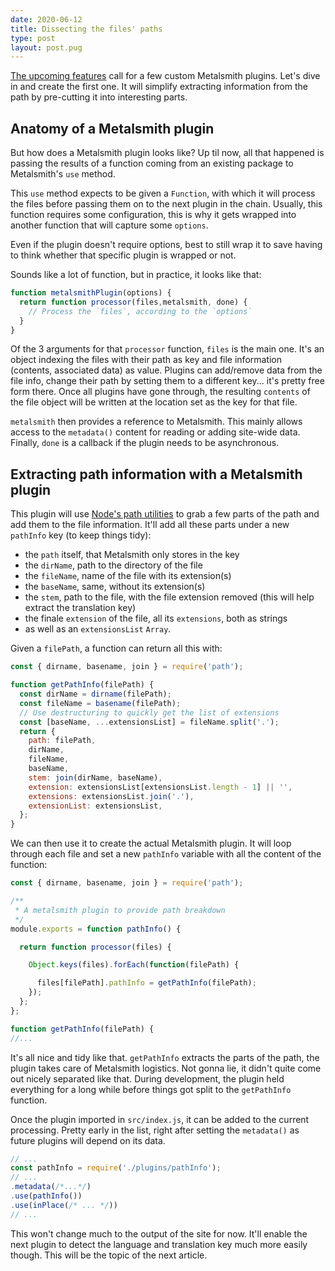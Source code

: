 ```yaml
---
date: 2020-06-12
title: Dissecting the files' paths
type: post
layout: post.pug
---
```

[The upcoming features][upcoming-features] call for a few custom Metalsmith plugins. Let's dive in and create the first one. It will simplify extracting information from the path by pre-cutting it into interesting parts.

Anatomy of a Metalsmith plugin
---

But how does a Metalsmith plugin looks like? Up til now, all that happened is passing the results of a function coming from an existing package to Metalsmith's `use` method.

This `use` method expects to be given a `Function`, with which it will process the files before passing them on to the next plugin in the chain. Usually, this function requires some configuration, this is why it gets wrapped into another function that will capture some `options`. 

Even if the plugin doesn't require options, best to still wrap it to save having to think whether that specific plugin is wrapped or not.

Sounds like a lot of function, but in practice, it looks like that: 

```js
function metalsmithPlugin(options) {
  return function processor(files,metalsmith, done) {
    // Process the `files`, according to the `options`
  }
}
```

Of the 3 arguments for that `processor` function, `files` is the main one. It's an object indexing the files with their path as key and file information (contents, associated data) as value. Plugins can add/remove data from the file info, change their path by setting them to a different key... it's pretty free form there. Once all plugins have gone through, the resulting `contents` of the file object will be written at the location set as the key for that file.

`metalsmith` then provides a reference to Metalsmith. This mainly allows access to the `metadata()` content for reading or adding site-wide data. Finally, `done` is a callback if the plugin needs to be asynchronous.

Extracting path information with a Metalsmith plugin
---

This plugin will use [Node's path utilities][node-path] to grab a few parts of the path and add them to the file information. It'll add all these parts under a new `pathInfo` key (to keep things tidy):

- the `path` itself, that Metalsmith only stores in the key
- the `dirName`, path to the directory of the file
- the `fileName`, name of the file with its extension(s)
- the `baseName`, same, without its extension(s) 
- the `stem`, path to the file, with the file extension removed (this will help extract the translation key)
- the finale `extension` of the file, all its `extensions`, both as strings
- as well as an `extensionsList` `Array`.

Given a `filePath`, a function can return all this with:

```js
const { dirname, basename, join } = require('path');

function getPathInfo(filePath) {
  const dirName = dirname(filePath);
  const fileName = basename(filePath);
  // Use destructuring to quickly get the list of extensions
  const [baseName, ...extensionsList] = fileName.split('.');
  return {
    path: filePath,
    dirName,
    fileName,
    baseName,
    stem: join(dirName, baseName),
    extension: extensionsList[extensionsList.length - 1] || '',
    extensions: extensionsList.join('.'),
    extensionList: extensionsList,
  };
}
```

We can then use it to create the actual Metalsmith plugin. It will loop through each file and set a new `pathInfo` variable
with all the content of the function:

```js
const { dirname, basename, join } = require('path');

/**
 * A metalsmith plugin to provide path breakdown
 */
module.exports = function pathInfo() {

  return function processor(files) {

    Object.keys(files).forEach(function(filePath) {

      files[filePath].pathInfo = getPathInfo(filePath);
    });
  };
};

function getPathInfo(filePath) {
//...
```

It's all nice and tidy like that. `getPathInfo` extracts the parts of the path, the plugin takes care of Metalsmith logistics. Not gonna lie, it didn't quite come out nicely separated like that. During development, the plugin held everything for a long while before things got split to the `getPathInfo` function. 

Once the plugin imported in `src/index.js`, it can be added to the current processing. Pretty early in the list, right after setting the `metadata()` as future plugins will depend on its data.

```js
// ...
const pathInfo = require('./plugins/pathInfo');
// ...
.metadata(/*...*/)
.use(pathInfo())
.use(inPlace(/* ... */))
// ...
```

This won't change much to the output of the site for now. It'll enable the next plugin to detect the language and translation key much more easily though. This will be the topic of the next article.

[upcoming-features]: https://romaricpascal.is/posts/planning-ahead/#the-plan
[node-path]: https://nodejs.org/api/path.html
